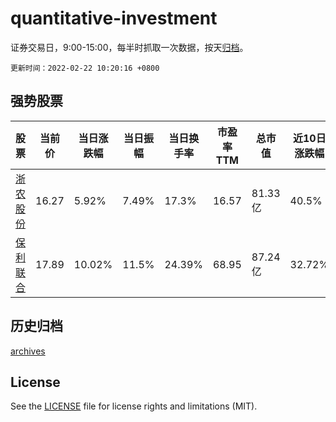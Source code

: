 # quantitative-investment

证券交易日，9:00-15:00，每半时抓取一次数据，按天[归档](archives)。

`更新时间：2022-02-22 10:20:16 +0800`

## 强势股票

|股票|当前价|当日涨跌幅|当日振幅|当日换手率|市盈率TTM|总市值|近10日涨跌幅|
|----|----|----|----|----|----|----|----|
|[浙农股份](https://xueqiu.com/S/SZ002758)|16.27|5.92%|7.49%|17.3%|16.57|81.33亿|40.5%|
|[保利联合](https://xueqiu.com/S/SZ002037)|17.89|10.02%|11.5%|24.39%|68.95|87.24亿|32.72%|

## 历史归档

[archives](archives)

## License

See the [LICENSE](LICENSE) file for license rights and limitations (MIT).